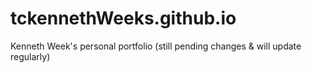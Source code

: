# tckennethWeeks.github.io
Kenneth Week's personal portfolio (still pending changes &amp; will update regularly)

